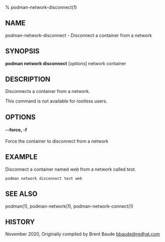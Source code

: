 % podman-network-disconnect(1)

## NAME
podman\-network\-disconnect - Disconnect a container from a network

## SYNOPSIS
**podman network disconnect** [*options*] network container

## DESCRIPTION
Disconnects a container from a network.

This command is not available for rootless users.

## OPTIONS
#### **\-\-force**, **-f**

Force the container to disconnect from a network

## EXAMPLE
Disconnect a container named *web* from a network called *test*.

```
podman network disconnect test web
```


## SEE ALSO
podman(1), podman-network(1), podman-network-connect(1)

## HISTORY
November 2020, Originally compiled by Brent Baude <bbaude@redhat.com>
